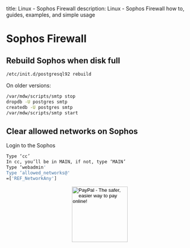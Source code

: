 title: Linux - Sophos Firewall
description: Linux - Sophos Firewall how to, guides, examples, and simple usage

# Sophos Firewall

## Rebuild Sophos when disk full

```bash
/etc/init.d/postgresql92 rebuild
```

On older versions:

```bash
/var/mdw/scripts/smtp stop
dropdb -U postgres smtp
createdb -U postgres smtp
/var/mdw/scripts/smtp start
```

## Clear allowed networks on Sophos

Login to the Sophos

```bash
Type ‘cc’
In cc, you’ll be in MAIN, if not, type ‘MAIN’
Type ‘webadmin'
Type ‘allowed_networks@'
=['REF_NetworkAny']
```

<!-- Donation Button -->
<form action="https://www.paypal.com/cgi-bin/webscr" method="post" target="_top" align="center"><input type="hidden" name="cmd" value="_s-xclick"><input type="hidden" name="hosted_button_id" value="Q94AU5RUD4X6A"><input type="image" src="https://raw.githubusercontent.com/fire1ce/3os.org/gh-pages/assets/images/beerDonation.png" width="150px" border="0" name="submit" alt="PayPal - The safer, easier way to pay online!"></form>
<!-- Donation Button -->
